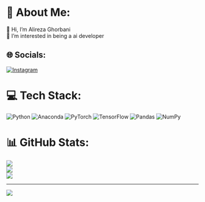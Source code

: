 # 💫 About Me:
👋 Hi, I’m Alireza Ghorbani<br>👀 I’m interested in being a ai developer<br>


## 🌐 Socials:
[![Instagram](https://img.shields.io/badge/Instagram-%23E4405F.svg?logo=Instagram&logoColor=white)](https://instagram.com/alirza_ghrbni) 

# 💻 Tech Stack:
![Python](https://img.shields.io/badge/python-3670A0?style=for-the-badge&logo=python&logoColor=ffdd54) ![Anaconda](https://img.shields.io/badge/Anaconda-%2344A833.svg?style=for-the-badge&logo=anaconda&logoColor=white) ![PyTorch](https://img.shields.io/badge/PyTorch-%23EE4C2C.svg?style=for-the-badge&logo=PyTorch&logoColor=white) ![TensorFlow](https://img.shields.io/badge/TensorFlow-%23FF6F00.svg?style=for-the-badge&logo=TensorFlow&logoColor=white) ![Pandas](https://img.shields.io/badge/pandas-%23150458.svg?style=for-the-badge&logo=pandas&logoColor=white) ![NumPy](https://img.shields.io/badge/numpy-%23013243.svg?style=for-the-badge&logo=numpy&logoColor=white)
# 📊 GitHub Stats:
![](https://github-readme-stats.vercel.app/api?username=alirza-ghrbni&theme=dark&hide_border=false&include_all_commits=true&count_private=true)<br/>
![](https://github-readme-streak-stats.herokuapp.com/?user=alirza-ghrbni&theme=dark&hide_border=false)<br/>
![](https://github-readme-stats.vercel.app/api/top-langs/?username=alirza-ghrbni&theme=dark&hide_border=false&include_all_commits=true&count_private=true&layout=compact)

---
[![](https://visitcount.itsvg.in/api?id=alirza-ghrbni&icon=4&color=1)](https://visitcount.itsvg.in)

<!-- Proudly created with GPRM ( https://gprm.itsvg.in ) -->
